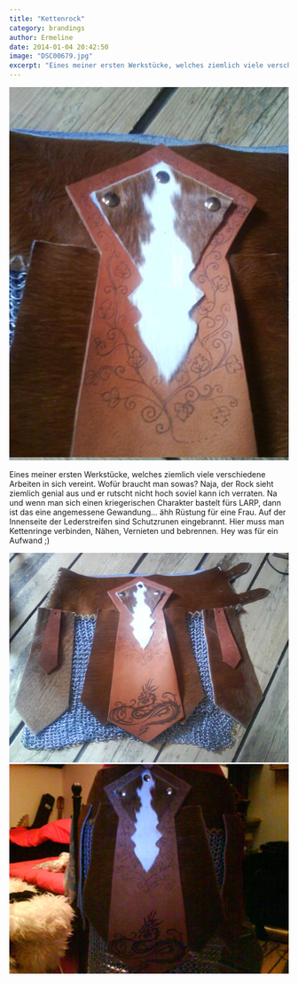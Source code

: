 ```yaml
---
title: "Kettenrock"
category: brandings
author: Ermeline
date: 2014-01-04 20:42:50
image: "DSC00679.jpg"
excerpt: "Eines meiner ersten Werkstücke, welches ziemlich viele verschiedene Arbeiten in sich vereint. "
---
```


![Detail Vorderlappen](DSC00680.jpg)

Eines meiner ersten Werkstücke, welches ziemlich viele verschiedene Arbeiten in sich vereint. Wofür braucht man sowas? Naja, der Rock sieht ziemlich genial aus und er rutscht nicht hoch soviel kann ich verraten. Na und wenn man sich einen kriegerischen Charakter bastelt fürs LARP, dann ist das eine angemessene Gewandung... ähh Rüstung für eine Frau. Auf der Innenseite der Lederstreifen sind Schutzrunen eingebrannt. Hier muss man Kettenringe verbinden, Nähen, Vernieten und bebrennen. Hey was für ein Aufwand ;)

![Rock liegend](DSC00679.jpg)
![Rock hängend](DSC00678.jpg)
